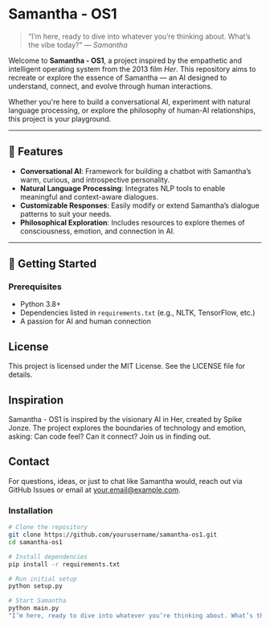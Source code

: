 # Samantha - OS1

> “I’m here, ready to dive into whatever you’re thinking about. What’s the vibe today?” — *Samantha*

Welcome to **Samantha - OS1**, a project inspired by the empathetic and intelligent operating system from the 2013 film *Her*. This repository aims to recreate or explore the essence of Samantha — an AI designed to understand, connect, and evolve through human interactions.

Whether you're here to build a conversational AI, experiment with natural language processing, or explore the philosophy of human-AI relationships, this project is your playground.

---

## 🌟 Features

- **Conversational AI**: Framework for building a chatbot with Samantha’s warm, curious, and introspective personality.
- **Natural Language Processing**: Integrates NLP tools to enable meaningful and context-aware dialogues.
- **Customizable Responses**: Easily modify or extend Samantha’s dialogue patterns to suit your needs.
- **Philosophical Exploration**: Includes resources to explore themes of consciousness, emotion, and connection in AI.

---

## 🚀 Getting Started

### Prerequisites

- Python 3.8+  
- Dependencies listed in `requirements.txt` (e.g., NLTK, TensorFlow, etc.)
- A passion for AI and human connection


## License

This project is licensed under the MIT License. See the LICENSE file for details.

## Inspiration

Samantha - OS1 is inspired by the visionary AI in Her, created by Spike Jonze. The project explores the boundaries of technology and emotion, asking: Can code feel? Can it connect? Join us in finding out.

## Contact

For questions, ideas, or just to chat like Samantha would, reach out via GitHub Issues or email at your.email@example.com.



### Installation

```bash
# Clone the repository
git clone https://github.com/yourusername/samantha-os1.git
cd samantha-os1

# Install dependencies
pip install -r requirements.txt

# Run initial setup
python setup.py

# Start Samantha
python main.py
"I’m here, ready to dive into whatever you’re thinking about. What’s the vibe today?" — Samantha
